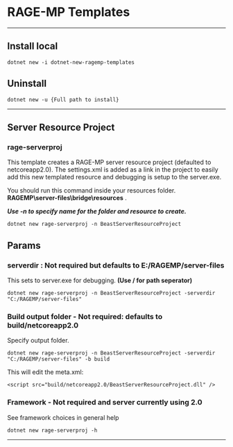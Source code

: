 # RAGE-MP Templates
---


## Install local
	
	dotnet new -i dotnet-new-ragemp-templates

## Uninstall

	dotnet new -u {Full path to install}

---

## Server Resource Project

### rage-serverproj

This template creates a RAGE-MP server resource project (defaulted to netcoreapp2.0). 
The settings.xml is added as a link in the project to easily add this new templated resource and debugging is setup to the server.exe.

You should run this command inside your resources folder. **RAGEMP\server-files\bridge\resources** . 

***Use -n to specify name for the folder and resource to create.***

	dotnet new rage-serverproj -n BeastServerResourceProject


## Params
### serverdir : Not required but defaults to E:/RAGEMP/server-files

This sets to server.exe for debugging. **(Use / for path seperator)**


	dotnet new rage-serverproj -n BeastServerResourceProject -serverdir "C:/RAGEMP/server-files"

### Build output folder - Not required: defaults to build/netcoreapp2.0

Specify output folder. 	

	dotnet new rage-serverproj -n BeastServerResourceProject -serverdir "C:/RAGEMP/server-files" -b build

This will edit the meta.xml:

	<script src="build/netcoreapp2.0/BeastServerResourceProject.dll" />

### Framework - Not required and server currently using 2.0

See framework choices in general help
	
	dotnet new rage-serverproj -h



---

